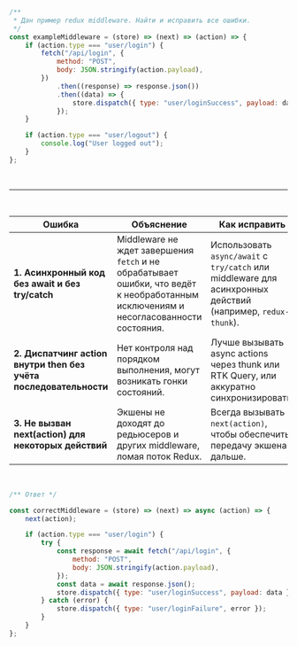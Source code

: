 &nbsp;
&nbsp;
&nbsp;

```js
/**
 * Дан пример redux middleware. Найти и исправить все ошибки.
 */
const exampleMiddleware = (store) => (next) => (action) => {
    if (action.type === "user/login") {
        fetch("/api/login", {
            method: "POST",
            body: JSON.stringify(action.payload),
        })
            .then((response) => response.json())
            .then((data) => {
                store.dispatch({ type: "user/loginSuccess", payload: data });
            });
    }

    if (action.type === "user/logout") {
        console.log("User logged out");
    }
};
```

&nbsp;
&nbsp;
&nbsp;

---

&nbsp;
&nbsp;
&nbsp;

| Ошибка                                                            | Объяснение                                                                                                                            | Как исправить                                                                                               |
| ----------------------------------------------------------------- | ------------------------------------------------------------------------------------------------------------------------------------- | ----------------------------------------------------------------------------------------------------------- |
| **1. Асинхронный код без await и без try/catch**                  | Middleware не ждет завершения `fetch` и не обрабатывает ошибки, что ведёт к необработанным исключениям и несогласованности состояния. | Использовать `async/await` с `try/catch` или middleware для асинхронных действий (например, `redux-thunk`). |
| **2. Диспатчинг action внутри then без учёта последовательности** | Нет контроля над порядком выполнения, могут возникать гонки состояний.                                                                | Лучше вызывать async actions через thunk или RTK Query, или аккуратно синхронизировать.                     |
| **3. Не вызван next(action) для некоторых действий**              | Экшены не доходят до редьюсеров и других middleware, ломая поток Redux.                                                               | Всегда вызывать `next(action)`, чтобы обеспечить передачу экшена дальше.                                    |

&nbsp;
&nbsp;
&nbsp;

```js
/** Ответ */

const correctMiddleware = (store) => (next) => async (action) => {
    next(action);

    if (action.type === "user/login") {
        try {
            const response = await fetch("/api/login", {
                method: "POST",
                body: JSON.stringify(action.payload),
            });
            const data = await response.json();
            store.dispatch({ type: "user/loginSuccess", payload: data });
        } catch (error) {
            store.dispatch({ type: "user/loginFailure", error });
        }
    }
};
```

&nbsp;
&nbsp;
&nbsp;
